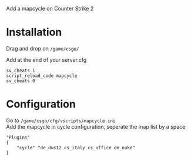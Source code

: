 Add a mapcycle on Counter Strike 2

# Installation
Drag and drop on `/game/csgo/`

Add at the end of your server.cfg  
```
sv_cheats 1
script_reload_code mapcycle
sv_cheats 0
```

# Configuration
Go to `/game/csgo/cfg/vscripts/mapcycle.ini`  
Add the mapcycle in cycle configuration, seperate the map list by a space

```
"Plugins"
{
	"cycle" "de_dust2 cs_italy cs_office de_nuke"
}
```